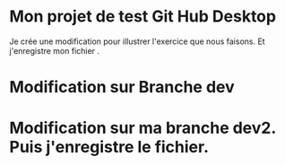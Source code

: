 # Mon projet de test Git Hub Desktop

Je crée une modification pour illustrer l'exercice que nous faisons.
Et j'enregistre mon fichier .

 # Modification sur Branche dev

 # Modification sur ma branche dev2. Puis j'enregistre le fichier.
